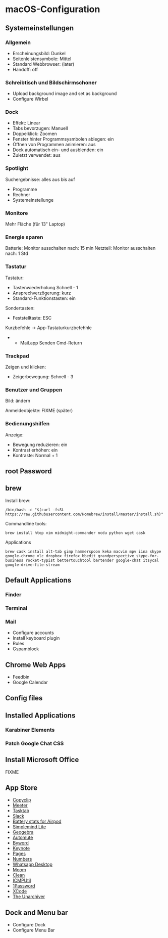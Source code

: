 # macOS-Configuration

## Systemeinstellungen

### Allgemein

- Erscheinungsbild: Dunkel
- Seitenleistensymbole: Mittel
- Standard Webbrowser: (later)
- Handoff: off

### Schreibtisch und Bildschirmschoner

- Upload background image and set as background
- Configure Wirbel

### Dock

- Effekt: Linear
- Tabs bevorzugen: Manuell
- Doppelklick: Zoomen
- Fenster hinter Programmsysmbolen ablegen: ein
- Öffnen von Programmen animieren: aus
- Dock automatisch ein- und ausblenden: ein
- Zuletzt verwendet: aus

### Spotlight

Suchergebnisse: alles aus bis auf

- Programme
- Rechner
- Systemeinstellunge 

### Monitore

Mehr Fläche (für 13" Laptop)

### Energie sparen

Batterie: Monitor ausschalten nach: 15 min
Netzteil: Monitor ausschalten nach: 1 Std

### Tastatur

Tastatur: 

- Tastenwiederholung Schnell - 1
- Ansprechverzögerung: kurz
- Standard-Funktionstasten: ein

Sondertasten:

- Feststelltaste: ESC

Kurzbefehle -> App-Tastaturkurzbefehhle

- + Mail.app Senden Cmd-Return

### Trackpad

Zeigen und klicken: 

- Zeigerbewegung: Schnell - 3

### Benutzer und Gruppen

Bild: ändern

Anmeldeobjekte: FIXME (später)

### Bedienungshilfen

Anzeige:

- Bewegung reduzieren: ein
- Kontrast erhöhen: ein
- Kontraste: Normal + 1

## root Password


## brew

Install brew:

```
/bin/bash -c "$(curl -fsSL https://raw.githubusercontent.com/Homebrew/install/master/install.sh)"
```

Commandline tools:

```
brew install htop vim midnight-commander ncdu python wget cask
```

Applications

```
brew cask install alt-tab gimp hammerspoon keka macvim mpv iina skype google-chrome vlc dropbox firefox bbedit grandperspective skype-for-business rocket-typist bettertouchtool bartender google-chat itsycal google-drive-file-stream
```

## Default Applications

### Finder

### Terminal

### Mail

- Configure accounts
- Install keyboard plugin
- Rules
- Gspamblock


## Chrome Web Apps

- Feedbin
- Google Calendar

## Config files

## Installed Applications

### Karabiner Elements

### Patch Google Chat CSS

## Install Microsoft Office

FIXME

## App Store

- [Copyclip](https://apps.apple.com/de/app/copyclip-clipboard-history/id595191960?mt=12)
- [Meeter](https://apps.apple.com/de/app/meeter-f%C3%BCr-zoom-teams-co/id1510445899)
- [Tasktab](https://apps.apple.com/de/app/tasktab-simple-to-do-list/id1395414535?mt=12)
- [Slack](https://apps.apple.com/de/app/slack/id803453959?mt=12)
- [Battery stats for Airpod](https://apps.apple.com/de/app/battery-stats-for-airpods/id1405763798?mt=12)
- [Simplemind Lite](https://apps.apple.com/de/app/simplemind-lite-mind-mapping/id439654198?mt=12)
- [Geogebra](https://apps.apple.com/de/app/geogebra-graphing-calculator/id1294018688?mt=12)
- [Automute](https://apps.apple.com/de/app/automute-preventing-awkward-situations/id1118136179?mt=12)
- [Byword](https://apps.apple.com/de/app/byword/id420212497?mt=12)
- [Keynote](https://apps.apple.com/de/app/keynote/id409183694?mt=12)
- [Pages](https://apps.apple.com/de/app/pages/id409201541?mt=12)
- [Numbers](https://apps.apple.com/de/app/numbers/id409203825?mt=12)
- [Whatsapp Desktop](https://apps.apple.com/de/app/whatsapp-desktop/id1147396723)
- [Moom](https://apps.apple.com/de/app/moom/id419330170?mt=12)
- [Clean](https://apps.apple.com/de/app/clean/id418412301?mt=12)
- [ICMPUtil](https://apps.apple.com/de/app/icmputil/id866965011?mt=12)
- [1Password](https://apps.apple.com/de/app/1password/id443987910?mt=12)
- [XCode](https://apps.apple.com/de/app/xcode/id497799835?mt=12)
- [The Unarchiver](https://apps.apple.com/de/app/the-unarchiver/id425424353?mt=12)

## Dock and Menu bar

- Configure Dock
- Configure Menu Bar

